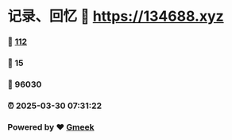 # 记录、回忆 :link: https://134688.xyz 
### :page_facing_up: [112](https://134688.xyz/tag.html) 
### :speech_balloon: 15 
### :hibiscus: 96030 
### :alarm_clock: 2025-03-30 07:31:22 
### Powered by :heart: [Gmeek](https://github.com/Meekdai/Gmeek)
